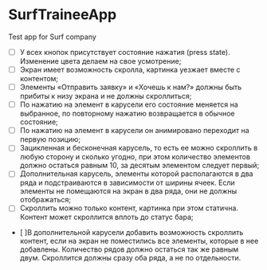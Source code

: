 # SurfTraineeApp
Test app for Surf company


- [ ] У всех кнопок присутствует состояние нажатия (press state). Изменение цвета делаем на свое усмотрение;
- [ ] Экран имеет возможность скролла, картинка уезжает вместе с контентом;
- [ ] Элементы «Отправить заявку» и «Хочешь к нам?» должны быть прибиты к низу экрана и не должны скроллиться;
- [ ] По нажатию на элемент в карусели его состояние меняется на выбранное, по повторному нажатию возвращается в обычное состояние;
- [ ] По нажатию на элемент в карусели он анимировано переходит на первую позицию;
- [ ] Зацикленная и бесконечная карусель, то есть ее можно скроллить в любую сторону и сколько угодно, при этом количество элементов должно остаться равным 10, за десятым элементом следует первый;
- [ ] Дополнительная карусель, элементы которой располагаются в два ряда и подстраиваются в зависимости от ширины ячеек. Если элементы не помещаются на экран в два ряда, они не должны отображаться;
- [ ] Скроллить можно только контент, картинка при этом статична. Контент может скроллится вплоть до статус бара;
- [ ]В дополнительной карусели добавить возможность скроллить контент, если на экран не поместились все элементы, которые в нее добавлены. Количество рядов должно остаться так же равным двум. Скроллится должны сразу оба ряда, а не по отдельности.
